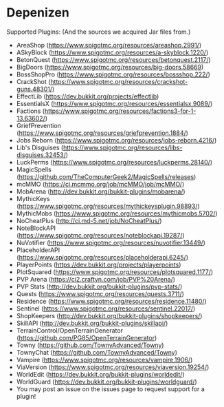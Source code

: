 # Depenizen
Supported Plugins: (And the sources we acquired Jar files from.)

- AreaShop (https://www.spigotmc.org/resources/areashop.2991/)
- ASkyBlock (https://www.spigotmc.org/resources/a-skyblock.1220/)
- BetonQuest (https://www.spigotmc.org/resources/betonquest.2117/)
- BigDoors (https://www.spigotmc.org/resources/big-doors.58669)
- BossShopPro (https://www.spigotmc.org/resources/bossshop.222/)
- CrackShot (https://www.spigotmc.org/resources/crackshot-guns.48301/)
- EffectLib (https://dev.bukkit.org/projects/effectlib)
- EssentialsX (https://www.spigotmc.org/resources/essentialsx.9089/)
- Factions (https://www.spigotmc.org/resources/factions3-for-1-13.63602/)
- GriefPrevention (https://www.spigotmc.org/resources/griefprevention.1884/)
- Jobs Reborn (https://www.spigotmc.org/resources/jobs-reborn.4216/)
- Lib's Disguises (https://www.spigotmc.org/resources/libs-disguises.32453/)
- LuckPerms (https://www.spigotmc.org/resources/luckperms.28140/)
- MagicSpells (https://github.com/TheComputerGeek2/MagicSpells/releases)
- mcMMO (https://ci.mcmmo.org/job/mcMMO/job/mcMMO/)
- MobArena (http://dev.bukkit.org/bukkit-plugins/mobarena/)
- MythicKeys (https://www.spigotmc.org/resources/mythickeysplugin.98893/)
- MythicMobs (https://www.spigotmc.org/resources/mythicmobs.5702/)
- NoCheatPlus (http://ci.md-5.net/job/NoCheatPlus/)
- NoteBlockAPI (https://www.spigotmc.org/resources/noteblockapi.19287/)
- NuVotifier (https://www.spigotmc.org/resources/nuvotifier.13449/)
- PlaceholderAPI (https://www.spigotmc.org/resources/placeholderapi.6245/)
- PlayerPoints (https://dev.bukkit.org/projects/playerpoints)
- PlotSquared (https://www.spigotmc.org/resources/plotsquared.1177/)
- PVP Arena (https://ci2.craftyn.com/job/PVP%20Arena/)
- PVP Stats (http://dev.bukkit.org/bukkit-plugins/pvp-stats/)
- Quests (https://www.spigotmc.org/resources/quests.3711/)
- Residence (https://www.spigotmc.org/resources/residence.11480/)
- Sentinel (https://www.spigotmc.org/resources/sentinel.22017/)
- ShopKeepers (http://dev.bukkit.org/bukkit-plugins/shopkeepers/)
- SkillAPI (http://dev.bukkit.org/bukkit-plugins/skillapi/)
- TerrainControl/OpenTerrainGenerator (https://github.com/PG85/OpenTerrainGenerator)
- Towny (https://github.com/TownyAdvanced/Towny)
- TownyChat (https://github.com/TownyAdvanced/Towny)
- Vampire (https://www.spigotmc.org/resources/vampire.1906/)
- ViaVersion (https://www.spigotmc.org/resources/viaversion.19254/)
- WorldEdit (https://dev.bukkit.org/bukkit-plugins/worldedit/)
- WorldGuard (https://dev.bukkit.org/bukkit-plugins/worldguard/)
- You may post an issue on the issues page to request support for a plugin!
